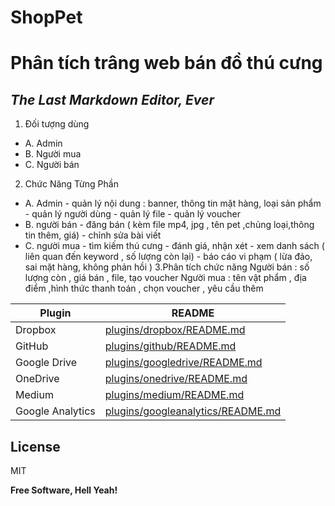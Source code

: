 # ShopPet
# Phân tích trâng web bán đồ thú cưng
## _The Last Markdown Editor, Ever_

1. Đối tượng dùng
 - A. Admin
 - B. Người mua
 - C. Người bán
2. Chức Năng Từng Phần
 - A. Admin
		- quản lý nội dung : banner, thông tin mặt hàng, loại sản phẩm
		- quản lý người dùng
		- quản lý file
		- quản lý voucher
- B. người bán
		- đăng bán ( kèm file mp4, jpg , tên pet ,chủng loại,thông tin thêm, giá)
		- chỉnh sửa bài viết
- C. người mua
		- tìm kiếm thú cưng 
		- đánh giá, nhận xét 
		- xem danh sách ( liên quan đến keyword , số lượng còn lại)
		- báo cáo vi phạm ( lừa đảo, sai mặt hàng, không phản hồi )
3.Phân tích chức năng
	Người bán : số lượng còn , giá bán , file, tạo voucher
	Người mua : tên vật phẩm , địa điểm ,hình thức thanh toán , chọn voucher , yêu cầu thêm 


| Plugin | README |
| ------ | ------ |
| Dropbox | [plugins/dropbox/README.md][PlDb] |
| GitHub | [plugins/github/README.md][PlGh] |
| Google Drive | [plugins/googledrive/README.md][PlGd] |
| OneDrive | [plugins/onedrive/README.md][PlOd] |
| Medium | [plugins/medium/README.md][PlMe] |
| Google Analytics | [plugins/googleanalytics/README.md][PlGa] |


## License

MIT

**Free Software, Hell Yeah!**

[//]: # (These are reference links used in the body of this note and get stripped out when the markdown processor does its job. There is no need to format nicely because it shouldn't be seen. Thanks SO - http://stackoverflow.com/questions/4823468/store-comments-in-markdown-syntax)

   [dill]: <https://github.com/joemccann/dillinger>
   [git-repo-url]: <https://github.com/joemccann/dillinger.git>
   [john gruber]: <http://daringfireball.net>
   [df1]: <http://daringfireball.net/projects/markdown/>
   [markdown-it]: <https://github.com/markdown-it/markdown-it>
   [Ace Editor]: <http://ace.ajax.org>
   [node.js]: <http://nodejs.org>
   [Twitter Bootstrap]: <http://twitter.github.com/bootstrap/>
   [jQuery]: <http://jquery.com>
   [@tjholowaychuk]: <http://twitter.com/tjholowaychuk>
   [express]: <http://expressjs.com>
   [AngularJS]: <http://angularjs.org>
   [Gulp]: <http://gulpjs.com>

   [PlDb]: <https://github.com/joemccann/dillinger/tree/master/plugins/dropbox/README.md>
   [PlGh]: <https://github.com/joemccann/dillinger/tree/master/plugins/github/README.md>
   [PlGd]: <https://github.com/joemccann/dillinger/tree/master/plugins/googledrive/README.md>
   [PlOd]: <https://github.com/joemccann/dillinger/tree/master/plugins/onedrive/README.md>
   [PlMe]: <https://github.com/joemccann/dillinger/tree/master/plugins/medium/README.md>
   [PlGa]: <https://github.com/RahulHP/dillinger/blob/master/plugins/googleanalytics/README.md>
